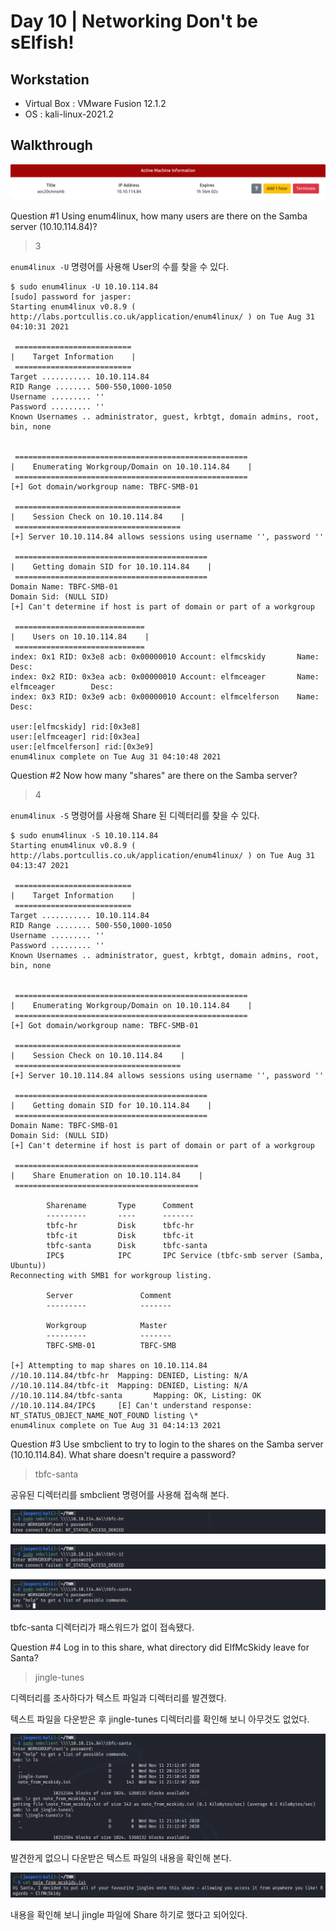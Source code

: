 # Day 10 | Networking Don't be sElfish!

## Workstation
- Virtual Box : VMware Fusion 12.1.2
- OS : kali-linux-2021.2

## Walkthrough
![attackbox](https://github.com/jasperkim425/Walkthrough/blob/main/TryHackMe/25%20Days%20of%20Cyber%20Security/Day%2010/image/attackbox.png)

Question #1 Using enum4linux, how many users are there on the Samba server (10.10.114.84)?

> 3

`enum4linux -U` 명령어를 사용해 User의 수를 찾을 수 있다.

```
$ sudo enum4linux -U 10.10.114.84
[sudo] password for jasper: 
Starting enum4linux v0.8.9 ( http://labs.portcullis.co.uk/application/enum4linux/ ) on Tue Aug 31 04:10:31 2021

 ========================== 
|    Target Information    |
 ========================== 
Target ........... 10.10.114.84
RID Range ........ 500-550,1000-1050
Username ......... ''
Password ......... ''
Known Usernames .. administrator, guest, krbtgt, domain admins, root, bin, none


 ==================================================== 
|    Enumerating Workgroup/Domain on 10.10.114.84    |
 ==================================================== 
[+] Got domain/workgroup name: TBFC-SMB-01

 ===================================== 
|    Session Check on 10.10.114.84    |
 ===================================== 
[+] Server 10.10.114.84 allows sessions using username '', password ''

 =========================================== 
|    Getting domain SID for 10.10.114.84    |
 =========================================== 
Domain Name: TBFC-SMB-01
Domain Sid: (NULL SID)
[+] Can't determine if host is part of domain or part of a workgroup

 ============================= 
|    Users on 10.10.114.84    |
 ============================= 
index: 0x1 RID: 0x3e8 acb: 0x00000010 Account: elfmcskidy       Name:   Desc: 
index: 0x2 RID: 0x3ea acb: 0x00000010 Account: elfmceager       Name: elfmceager        Desc: 
index: 0x3 RID: 0x3e9 acb: 0x00000010 Account: elfmcelferson    Name:   Desc: 

user:[elfmcskidy] rid:[0x3e8]
user:[elfmceager] rid:[0x3ea]
user:[elfmcelferson] rid:[0x3e9]
enum4linux complete on Tue Aug 31 04:10:48 2021

```

Question #2 Now how many "shares" are there on the Samba server?

> 4

`enum4linux -S` 명령어를 사용해 Share 된 디렉터리를 찾을 수 있다.

```
$ sudo enum4linux -S 10.10.114.84
Starting enum4linux v0.8.9 ( http://labs.portcullis.co.uk/application/enum4linux/ ) on Tue Aug 31 04:13:47 2021

 ========================== 
|    Target Information    |
 ========================== 
Target ........... 10.10.114.84
RID Range ........ 500-550,1000-1050
Username ......... ''
Password ......... ''
Known Usernames .. administrator, guest, krbtgt, domain admins, root, bin, none


 ==================================================== 
|    Enumerating Workgroup/Domain on 10.10.114.84    |
 ==================================================== 
[+] Got domain/workgroup name: TBFC-SMB-01

 ===================================== 
|    Session Check on 10.10.114.84    |
 ===================================== 
[+] Server 10.10.114.84 allows sessions using username '', password ''

 =========================================== 
|    Getting domain SID for 10.10.114.84    |
 =========================================== 
Domain Name: TBFC-SMB-01
Domain Sid: (NULL SID)
[+] Can't determine if host is part of domain or part of a workgroup

 ========================================= 
|    Share Enumeration on 10.10.114.84    |
 ========================================= 

        Sharename       Type      Comment
        ---------       ----      -------
        tbfc-hr         Disk      tbfc-hr
        tbfc-it         Disk      tbfc-it
        tbfc-santa      Disk      tbfc-santa
        IPC$            IPC       IPC Service (tbfc-smb server (Samba, Ubuntu))
Reconnecting with SMB1 for workgroup listing.

        Server               Comment
        ---------            -------

        Workgroup            Master
        ---------            -------
        TBFC-SMB-01          TBFC-SMB

[+] Attempting to map shares on 10.10.114.84
//10.10.114.84/tbfc-hr  Mapping: DENIED, Listing: N/A
//10.10.114.84/tbfc-it  Mapping: DENIED, Listing: N/A
//10.10.114.84/tbfc-santa       Mapping: OK, Listing: OK
//10.10.114.84/IPC$     [E] Can't understand response:
NT_STATUS_OBJECT_NAME_NOT_FOUND listing \*
enum4linux complete on Tue Aug 31 04:14:13 2021

```

Question #3 Use smbclient to try to login to the shares on the Samba server (10.10.114.84). What share doesn't require a password?

> tbfc-santa

공유된 디렉터리를 smbclient 명령어를 사용해 접속해 본다.

![tbfc-hr](https://github.com/jasperkim425/Walkthrough/blob/main/TryHackMe/25%20Days%20of%20Cyber%20Security/Day%2010/image/tbfc-hr.png)

![tbfc-it](https://github.com/jasperkim425/Walkthrough/blob/main/TryHackMe/25%20Days%20of%20Cyber%20Security/Day%2010/image/tbfc-it.png)

![tbfc-santa](https://github.com/jasperkim425/Walkthrough/blob/main/TryHackMe/25%20Days%20of%20Cyber%20Security/Day%2010/image/tbfc-santa.png)

tbfc-santa 디렉터리가 패스워드가 없이 접속됐다.

Question #4 Log in to this share, what directory did ElfMcSkidy leave for Santa?

> jingle-tunes

디렉터리를 조사하다가 텍스트 파일과 디렉터리를 발견했다.

텍스트 파일을 다운받은 후 jingle-tunes 디렉터리를 확인해 보니 아무것도 없었다.

![ls](https://github.com/jasperkim425/Walkthrough/blob/main/TryHackMe/25%20Days%20of%20Cyber%20Security/Day%2010/image/ls.png)

발견한게 없으니 다운받은 텍스트 파일의 내용을 확인해 본다.

![cat](https://github.com/jasperkim425/Walkthrough/blob/main/TryHackMe/25%20Days%20of%20Cyber%20Security/Day%2010/image/cat.png)

내용을 확인해 보니 jingle 파일에 Share 하기로 했다고 되어있다.
